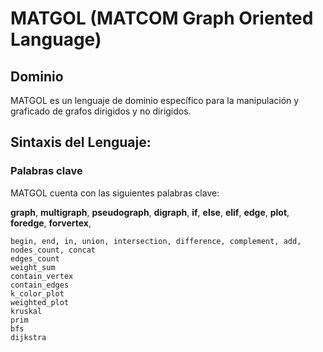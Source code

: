 # MATGOL (MATCOM Graph Oriented Language)

## Dominio

MATGOL es un lenguaje de dominio específico para la manipulación y graficado de grafos dirigidos y no dirigidos.

## Sintaxis del Lenguaje:

### Palabras clave

MATGOL cuenta con las siguientes palabras clave:

**graph**, **multigraph**, **pseudograph**, **digraph**, **if**, **else**, **elif**, **edge**, 
**plot**, **foredge**, **forvertex**, 
    
    
     
     
     
    
    
     
     
     
    begin, end, in, union, intersection, difference, complement, add, nodes_count, concat
    edges_count
    weight_sum
    contain_vertex
    contain_edges
    k_color_plot
    weighted_plot
    kruskal
    prim
    bfs
    dijkstra
